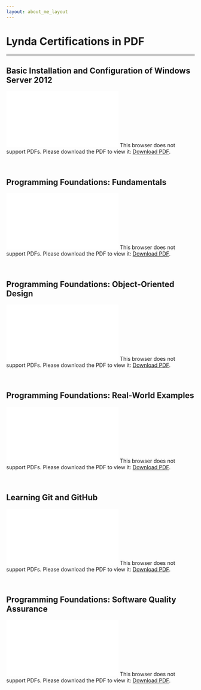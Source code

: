 ```yaml
---
layout: about_me_layout
---
```


# Lynda Certifications in PDF

* * *

## Basic Installation and Configuration of Windows Server 2012

<object data="/PDFs/WindowsServer2012_InstallationandConfiguration.pdf" type="application/pdf" width="700px" height="515px">
    <embed src="/PDFs/WindowsServer2012_InstallationandConfiguration.pdf">
        This browser does not support PDFs. Please download the PDF to view it: <a href="/PDFs/WindowsServer2012_InstallationandConfiguration.pdf">Download PDF</a>.</p>
    </embed>
</object><br>

## Programming Foundations: Fundamentals

<object data="/PDFs/ProgrammingFoundations_Fundamentals.pdf" type="application/pdf" width="700px" height="515px">
    <embed src="/PDFs/ProgrammingFoundations_Fundamentals.pdf">
        This browser does not support PDFs. Please download the PDF to view it: <a href="/PDFs/ProgrammingFoundations_Fundamentals.pdf">Download PDF</a>.</p>
    </embed>
</object><br>

## Programming Foundations: Object-Oriented Design

<object data="/PDFs/ProgrammingFoundations_Object-OrientedDesign.pdf" type="application/pdf" width="700px" height="515px">
    <embed src="/PDFs/ProgrammingFoundations_Object-OrientedDesign.pdf">
        This browser does not support PDFs. Please download the PDF to view it: <a href="/PDFs/ProgrammingFoundations_Object-OrientedDesign.pdf">Download PDF</a>.</p>
    </embed>
</object><br>

## Programming Foundations: Real-World Examples

<object data="/PDFs/ProgrammingFoundations_Real-WorldExamples.pdf" type="application/pdf" width="700px" height="515px">
    <embed src="/PDFs/ProgrammingFoundations_Real-WorldExamples.pdf">
        This browser does not support PDFs. Please download the PDF to view it: <a href="/PDFs/ProgrammingFoundations_Real-WorldExamples.pdf">Download PDF</a>.</p>
    </embed>
</object><br>

## Learning Git and GitHub

<object data="/PDFs/LearningGitandGitHub.pdf" type="application/pdf" width="700px" height="515px">
    <embed src="/PDFs/LearningGitandGitHub.pdf">
        This browser does not support PDFs. Please download the PDF to view it: <a href="/PDFs/LearningGitandGitHub.pdf">Download PDF</a>.</p>
    </embed>
</object><br>

## Programming Foundations: Software Quality Assurance 
<object data="/PDFs/ProgrammingFoundations_SoftwareQualityAssurance.pdf" type="application/pdf" width="700px" height="515px">
    <embed src="/PDFs/ProgrammingFoundations_SoftwareQualityAssurance.pdf">
        This browser does not support PDFs. Please download the PDF to view it: <a href="/PDFs/ProgrammingFoundations_SoftwareQualityAssurance.pdf">Download PDF</a>.</p>
    </embed>
</object><br>
